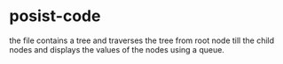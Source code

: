 # posist-code
the file contains a tree and traverses the tree from root node till the child nodes and displays the values of the nodes using a queue.
